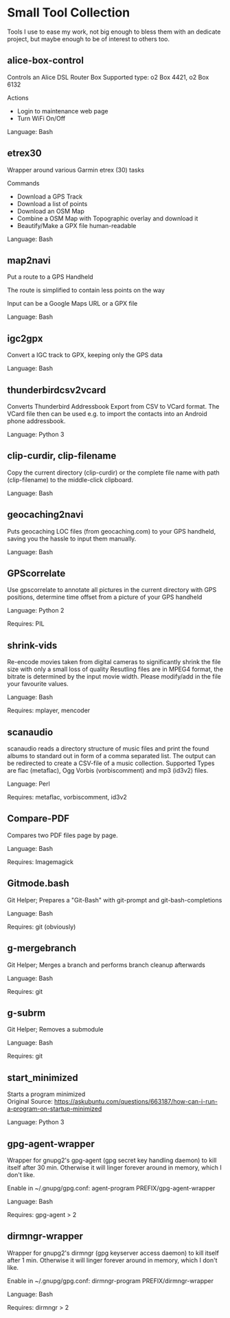 Small Tool Collection
=====================

Tools I use to ease my work, not big enough to bless them with an
dedicate project, but maybe enough to be of interest to others too.


alice-box-control
-----------------
Controls an Alice DSL Router Box
Supported type: o2 Box 4421, o2 Box 6132

Actions
- Login to maintenance web page
- Turn WiFi On/Off

Language: Bash


etrex30
-------
Wrapper around various Garmin etrex (30) tasks

Commands
- Download a GPS Track
- Download a list of points
- Download an OSM Map
- Combine a OSM Map with Topographic overlay and download it
- Beautify/Make a GPX file human-readable

Language: Bash


map2navi
--------
Put a route to a GPS Handheld

The route is simplified to contain less points on the way

Input can be a Google Maps URL or a GPX file

Language: Bash


igc2gpx
--------
Convert a IGC track to GPX, keeping only the GPS data

Language: Bash


thunderbirdcsv2vcard
--------------------
Converts Thunderbird Addressbook Export from CSV to VCard format.
The VCard file then can be used e.g. to import the contacts into an Android phone
addressbook.

Language: Python 3


clip-curdir, clip-filename
--------------------------
Copy the current directory (clip-curdir) or the
complete file name with path (clip-filename)
to the middle-click clipboard.

Language: Bash


geocaching2navi
---------------
Puts geocaching LOC files (from geocaching.com) to your
GPS handheld, saving you the hassle to input them manually.

Language: Bash


GPScorrelate
------------
Use gpscorrelate to annotate all pictures in the current
directory with GPS positions, determine time offset from a picture
of your GPS handheld

Language: Python 2

Requires: PIL


shrink-vids
-----------
Re-encode movies taken from digital cameras to significantly shrink the file size
with only a small loss of quality
Resutling files are in MPEG4 format, the bitrate is determined by the input
movie width. Please modify/add in the file your favourite values.

Language: Bash

Requires: mplayer, mencoder


scanaudio
---------
scanaudio reads a directory structure of music files and
print the found albums to standard out in form of a comma separated list.
The output can be redirected to create a CSV-file of a music collection.
Supported Types are flac (metaflac), Ogg Vorbis (vorbiscomment) and
mp3 (id3v2) files.

Language: Perl

Requires: metaflac, vorbiscomment, id3v2


Compare-PDF
-----------
Compares two PDF files page by page.

Language: Bash

Requires: Imagemagick


Gitmode.bash
------------
Git Helper; Prepares a "Git-Bash" with git-prompt and git-bash-completions

Language: Bash

Requires: git (obviously)


g-mergebranch
-------------
Git Helper; Merges a branch and performs branch cleanup afterwards

Language: Bash

Requires: git


g-subrm
-------
Git Helper; Removes a submodule

Language: Bash

Requires: git


start_minimized
----------------
Starts a program minimized  
Original Source: https://askubuntu.com/questions/663187/how-can-i-run-a-program-on-startup-minimized

Language: Python 3


gpg-agent-wrapper
-----------------
Wrapper for gnupg2's gpg-agent (gpg secret key handling daemon) to kill itself after 30 min.
Otherwise it will linger forever around in memory, which I don't like.

Enable in ~/.gnupg/gpg.conf:
agent-program PREFIX/gpg-agent-wrapper

Language: Bash

Requires: gpg-agent > 2


dirmngr-wrapper
---------------
Wrapper for gnupg2's dirmngr (gpg keyserver access daemon) to kill itself after 1 min.
Otherwise it will linger forever around in memory, which I don't like.

Enable in ~/.gnupg/gpg.conf:
dirmngr-program PREFIX/dirmngr-wrapper

Language: Bash

Requires: dirmngr > 2

